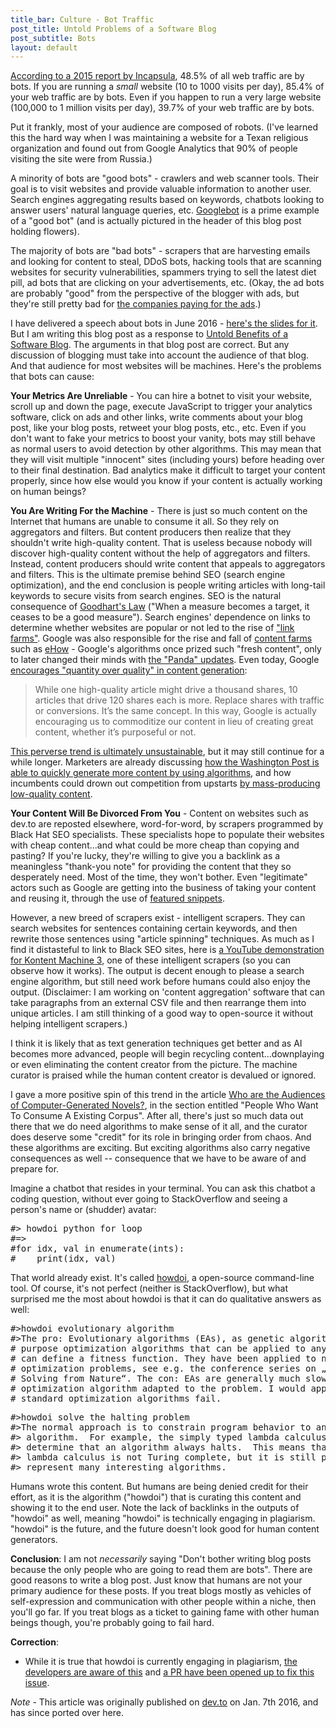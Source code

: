 ```yaml
---
title_bar: Culture - Bot Traffic
post_title: Untold Problems of a Software Blog
post_subtitle: Bots
layout: default
---
```

[According to a 2015 report by Incapsula](https://www.incapsula.com/blog/bot-traffic-report-2015.html), 48.5% of all web traffic are by bots. If you are running a *small* website (10 to 1000 visits per day), 85.4% of your web traffic are by bots. Even if you happen to run a very large website (100,000 to 1 million visits per day), 39.7% of your web traffic are by bots.

Put it frankly, most of your audience are composed of robots. (I've learned this the hard way when I was maintaining a website for a Texan religious organization and found out from Google Analytics that 90% of people visiting the site were from Russia.)

A minority of bots are "good bots" - crawlers and web scanner tools. Their goal is to visit websites and provide valuable information to another user. Search engines  aggregating results based on keywords, chatbots looking to answer users' natural language queries, etc. [Googlebot](https://support.google.com/webmasters/answer/182072?hl=en) is a prime example of a "good bot" (and is actually pictured in the header of this blog post holding flowers).

The majority of bots are "bad bots" - scrapers that are harvesting emails and looking for content to steal, DDoS bots, hacking tools that are scanning websites for security vulnerabilities, spammers trying to sell the latest diet pill, ad bots that are clicking on your advertisements, etc. (Okay, the ad bots are probably "good" from the perspective of the blogger with ads, but they're still pretty bad for [the companies paying for the ads](http://www.adweek.com/news/advertising-branding/whats-being-done-rein-7-billion-ad-fraud-169743).)

I have delivered a speech about bots in June 2016 - [here's the slides for it](https://docs.google.com/presentation/d/1gK6KmL_dtwk_8477Jc6GeLAipZMLoMVxFa9TIffggcQ/edit#slide=id.g142d681b2f_0_187). But I am writing this blog post as a response to [Untold Benefits of a Software Blog](https://dev.to/liquidise/untold-benefits-of-a-software-blog). The arguments in that blog post are correct. But any discussion of blogging must take into account the audience of that blog. And that audience for most websites will be machines. Here's the problems that bots can cause:

**Your Metrics Are Unreliable** - You can hire a botnet to visit your website, scroll up and down the page, execute JavaScript to trigger your analytics software, click on ads and other links, write comments about your blog post, like your blog posts, retweet your blog posts, etc., etc. Even if you don't want to fake your metrics to boost your vanity, bots may still behave as normal users to avoid detection by other algorithms. This may mean that they will visit multiple "innocent" sites (including yours) before heading over to their final destination. Bad analytics make it difficult to target your content properly, since how else would you know if your content is actually working on human beings?

**You Are Writing For the Machine** - There is just so much content on the Internet that humans are unable to consume it all. So they rely on aggregators and filters. But content producers then realize that they shouldn't write high-quality content. That is useless because nobody will discover high-quality content without the help of aggregators and filters. Instead, content producers should write content that appeals to aggregators and filters. This is the ultimate premise behind SEO (search engine optimization), and the end conclusion is people writing articles with long-tail keywords to secure visits from search engines. SEO is the natural consequence of [Goodhart's Law](https://en.wikipedia.org/wiki/Goodhart's_law) ("When a measure becomes a target, it ceases to be a good measure"). Search engines' dependence on links to determine whether websites are popular or not led to the rise of ["link farms"](https://en.wikipedia.org/wiki/Link_farm#History). Google was also responsible for the rise and fall of [content farms](https://en.wikipedia.org/wiki/Content_farm) such as [eHow](https://en.wikipedia.org/wiki/EHow) - Google's algorithms once prized such "fresh content", only to later changed their minds with [the "Panda" updates](https://en.wikipedia.org/wiki/Google_Panda). Even today, Google [encourages "quantity over quality" in content generation](http://relevance.com/how-google-ruined-content-marketing/):

>While one high-quality article might drive a thousand shares, 10 articles that drive 120 shares each is more. Replace shares with traffic or conversions. It’s the same concept. In this way, Google is actually encouraging us to commoditize our content in lieu of creating great content, whether it’s purposeful or not.

[This perverse trend is ultimately unsustainable](https://dev.to/tra/nanogenmo-2016-and-my-predictions-about-text-generation/comments/3i), but it may still continue for a while longer. Marketers are already discussing [how the Washington Post is able to quickly generate more content by using algorithms](http://buzzsumo.com/blog/future-lot-content/), and how incumbents could drown out  competition from upstarts [by mass-producing low-quality content](https://www.businessesgrow.com/2016/09/19/crappy-content/).

**Your Content Will Be Divorced From You** - Content on websites such as dev.to are reposted elsewhere, word-for-word, by scrapers programmed by Black Hat SEO specialists. These specialists hope to populate their websites with cheap content...and what could be more cheap than copying and pasting? If you're lucky, they're willing to give you a backlink as a meaningless "thank-you note" for providing the content that they so desperately need. Most of the time, they won't bother. Even "legitimate" actors such as Google are getting into the business of taking your content and reusing it, through the use of [featured snippets](https://support.google.com/webmasters/answer/6229325?hl=en).

However, a new breed of scrapers exist - intelligent scrapers. They can search websites for sentences containing certain keywords, and then rewrite those sentences using "article spinning" techniques. As much as I find it distasteful to link to Black SEO sites, here is [a YouTube demonstration for Kontent Machine 3](https://www.youtube.com/watch?v=sV8KvC420SM&t=13s), one of these intelligent scrapers (so you can observe how it works). The output is decent enough to please a search engine algorithm, but still need work before humans could also enjoy the output. (Disclaimer: I am working on 'content aggregation' software that can take paragraphs from an external CSV file and then rearrange them into unique articles. I am still thinking of a good way to open-source it without helping intelligent scrapers.)

I think it is likely that as text generation techniques get better and as AI becomes more advanced, people will begin recycling content...downplaying or even eliminating the content creator from the picture. The machine curator is praised while the human content creator is devalued or ignored.

I gave a more positive spin of this trend in the article [Who are the Audiences of Computer-Generated Novels?](https://dev.to/tra/who-are-the-audiences-of-computer-generated-novels), in the section entitled "People Who Want To Consume A Existing Corpus". After all, there's just so much data out there that we do need algorithms to make sense of it all, and the curator does deserve some "credit" for its role in bringing order from chaos. And these algorithms are exciting. But exciting algorithms also carry negative consequences as well -- consequence that we have to be aware of and prepare for.

Imagine a chatbot that resides in your terminal. You can ask this chatbot a coding question, without ever going to StackOverflow and seeing a person's name or (shudder) avatar:

<pre>
#> howdoi python for loop
#=>
#for idx, val in enumerate(ints):
#    print(idx, val)
</pre>

That world already exist. It's called [howdoi](https://github.com/gleitz/howdoi), a open-source command-line tool. Of course, it's not perfect (neither is StackOverflow), but what surprised me the most about howdoi is that it can do qualitative answers as well:

<pre>
#>howdoi evolutionary algorithm
#>The pro: Evolutionary algorithms (EAs), as genetic algorithms (GAs), are general
# purpose optimization algorithms that can be applied to any problem for which you
# can define a fitness function. They have been applied to nearly all conceivable
# optimization problems, see e.g. the conference series on „Parallel Problem
# Solving from Nature“. The con: EAs are generally much slower than any specific
# optimization algorithm adapted to the problem. I would apply them only if all
# standard optimization algorithms fail.
</pre>

<pre>
#>howdoi solve the halting problem
#>The normal approach is to constrain program behavior to an effectively calculable
#> algorithm.  For example, the simply typed lambda calculus can be used to
#> determine that an algorithm always halts.  This means that the simply typed
#> lambda calculus is not Turing complete, but it is still powerful enough to
#> represent many interesting algorithms.
</pre>

Humans wrote this content. But humans are being denied credit for their effort, as it is the algorithm ("howdoi") that is curating this content and showing it to the end user. Note the lack of backlinks in the outputs of "howdoi" as well, meaning "howdoi" is technically engaging in plagiarism. "howdoi" is the future, and the future doesn't look good for human content generators.

**Conclusion**: I am not *necessarily* saying "Don't bother writing blog posts because the only people who are going to read them are bots". There are good reasons to write a blog post. Just know that humans are not your primary audience for these posts. If you treat blogs mostly as vehicles of self-expression and communication with other people within a niche, then you'll go far. If you treat blogs as a ticket to gaining fame with other human beings though, you're probably going to fail hard.

**Correction**:
 - While it is true that howdoi is currently engaging in plagiarism, [the developers are aware of this](https://github.com/gleitz/howdoi/issues/152) and [a PR have been opened up to fix this issue](https://github.com/gleitz/howdoi/pull/153).

 *Note* - This article was originally published on [dev.to](https://dev.to/tra/untold-problems-of-a-software-blog---bots) on Jan. 7th 2016, and has since ported over here.